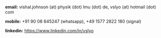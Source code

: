 **email:** vishal.johnson (at) physik (dot) lmu (dot) de, vslyo (at) hotmail (dot) com

**mobile:** +91 90 08 645247 (whatsapp), +49 1577 2822 180 (signal)

**linkedin:** <https://www.linkedin.com/in/vslyo>
